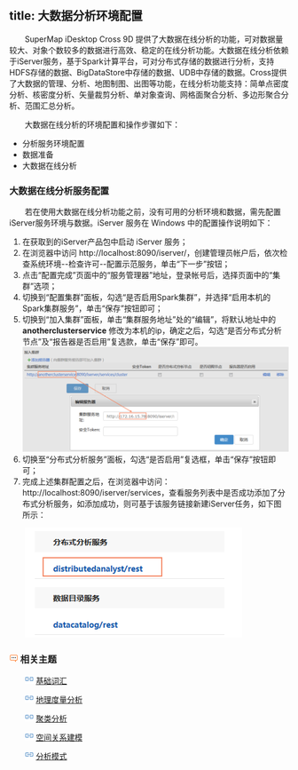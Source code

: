title: 大数据分析环境配置
---

　　SuperMap iDesktop Cross 9D 提供了大数据在线分析的功能，可对数据量较大、对象个数较多的数据进行高效、稳定的在线分析功能。大数据在线分析依赖于iServer服务，基于Spark计算平台，可对分布式存储的数据进行分析，支持HDFS存储的数据、BigDataStore中存储的数据、UDB中存储的数据。Cross提供了大数据的管理、分析、地图制图、出图等功能，在线分析功能支持：简单点密度分析、核密度分析、矢量裁剪分析、单对象查询、网格面聚合分析、多边形聚合分析、范围汇总分析。
 
　　大数据在线分析的环境配置和操作步骤如下：

- 分析服务环境配置
- 数据准备
- 大数据在线分析

### 大数据在线分析服务配置

　　若在使用大数据在线分析功能之前，没有可用的分析环境和数据，需先配置iServer服务环境与数据。iServer 服务在 Windows 中的配置操作说明如下：

1. 在获取到的iServer产品包中启动 iServer 服务；
2. 在浏览器中访问 http://localhost:8090/iserver/，创建管理员帐户后，依次检查系统环境--检查许可--配置示范服务，单击“下一步”按钮；
3. 点击“配置完成”页面中的“服务管理器”地址，登录帐号后，选择页面中的“集群”选项；
4. 切换到“配置集群”面板，勾选“是否启用Spark集群”，并选择“启用本机的Spark集群服务”，单击“保存”按钮即可；
5. 切换到“加入集群”面板，单击“集群服务地址”处的“编辑”，将默认地址中的 **anotherclusterservice** 修改为本机的ip，确定之后，勾选“是否分布式分析节点”及“报告器是否启用”复选款，单击“保存”即可。
　　![](img/ConfigureiServer1.png)
6. 切换至“分布式分析服务”面板，勾选“是否启用”复选框，单击“保存”按钮即可；
7. 完成上述集群配置之后，在浏览器中访问：http://localhost:8090/iserver/services，查看服务列表中是否成功添加了分布式分析服务，如添加成功，则可基于该服务链接新建iServer任务，如下图所示：

　　![](img/BDAnalysisiServer.png)




### ![](../img/seealso.png) 相关主题

　　![](../img/smalltitle.png) [基础词汇](BasicVocabulary.html)

　　![](../img/smalltitle.png) [地理度量分析](MeasureGeographicDistributions.html)

　　![](../img/smalltitle.png) [聚类分析](Clusters.html)

　　![](../img/smalltitle.png) [空间关系建模](SpatialRelationshipModeling.html)

　　![](../img/smalltitle.png) [分析模式](AnalyzingPatterns.html)


